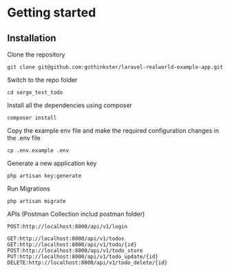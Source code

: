 

# Getting started

## Installation


Clone the repository

    git clone git@github.com:gothinkster/laravel-realworld-example-app.git

Switch to the repo folder

    cd serge_test_todo

Install all the dependencies using composer

    composer install

Copy the example env file and make the required configuration changes in the .env file

    cp .env.example .env

Generate a new application key

    php artisan key:generate
    
Run Migrations

    php artisan migrate

APIs (Postman Collection includ postman folder)

    POST:http://localhost:8000/api/v1/login

    GET:http://localhost:8000/api/v1/todos
    GET:http://localhost:8000/api/v1/todo/{id}
    POST:http://localhost:8000/api/v1/todo_store
    PUT:http://localhost:8000/api/v1/todo_update/{id}
    DELETE:http://localhost:8000/api/v1/todo_delete/{id}
